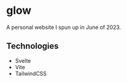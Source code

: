 # glow

A personal website I spun up in June of 2023.

## Technologies

- Svelte
- Vite
- TailwindCSS
